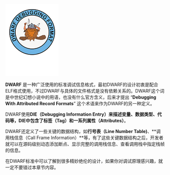 ![DWARF Logo](assets/dwarf_logo.gif)

**DWARF** 是一种广泛使用的标准调试信息格式，最初DWARF的设计初衷是配合ELF格式使用，不过DWARF与具体的文件格式是没有依赖关系的。DWARF这个词是中世纪幻想小说中的用语，也没有什么官方含义，后来才提出 “**Debugging With Attributed Record Formats**” 这个术语来作为DWARF的另一种定义。

DWARF使用**DIE（Debugging Information Entry）**来描述变量、数据类型、代码等，DIE中包含了**标签（Tag）**和**一系列属性（Attributes）**。

DWARF还定义了一些关键的数据结构，如**行号表（Line Number Table)**、**调用栈信息（Call Frame Information）**等，有了这些关键数据结构之后，开发者就可以在源码级别动态添加断点、显示完整的调用栈信息、查看调用栈中指定栈帧的信息。

在DWARF标准中可以了解到很多精妙绝伦的设计，如果你对调试原理感兴趣，就一定不要错过本章节内容。


